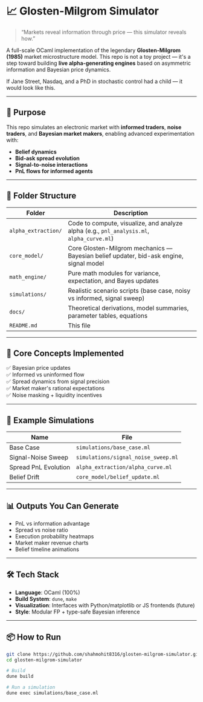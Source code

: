 # 📈 Glosten-Milgrom Simulator

> “Markets reveal information through price — this simulator reveals how.”

A full-scale OCaml implementation of the legendary **Glosten-Milgrom (1985)** market microstructure model. This repo is not a toy project — it's a step toward building **live alpha-generating engines** based on asymmetric information and Bayesian price dynamics.

If Jane Street, Nasdaq, and a PhD in stochastic control had a child — it would look like this.

---

## 🚀 Purpose

This repo simulates an electronic market with **informed traders**, **noise traders**, and **Bayesian market makers**, enabling advanced experimentation with:

- **Belief dynamics**
- **Bid-ask spread evolution**
- **Signal-to-noise interactions**
- **PnL flows for informed agents**

---

## 📁 Folder Structure

| Folder | Description |
|--------|-------------|
| `alpha_extraction/` | Code to compute, visualize, and analyze alpha (e.g., `pnl_analysis.ml`, `alpha_curve.ml`) |
| `core_model/` | Core Glosten-Milgrom mechanics — Bayesian belief updater, bid-ask engine, signal model |
| `math_engine/` | Pure math modules for variance, expectation, and Bayes updates |
| `simulations/` | Realistic scenario scripts (base case, noisy vs informed, signal sweep) |
| `docs/` | Theoretical derivations, model summaries, parameter tables, equations |
| `README.md` | This file

---

## 🧠 Core Concepts Implemented

✅ Bayesian price updates  
✅ Informed vs uninformed flow  
✅ Spread dynamics from signal precision  
✅ Market maker's rational expectations  
✅ Noise masking + liquidity incentives

---

## 🧪 Example Simulations

| Name | File |
|------|------|
| Base Case | `simulations/base_case.ml` |
| Signal-Noise Sweep | `simulations/signal_noise_sweep.ml` |
| Spread PnL Evolution | `alpha_extraction/alpha_curve.ml` |
| Belief Drift | `core_model/belief_update.ml` |

---

## 📊 Outputs You Can Generate

- PnL vs information advantage
- Spread vs noise ratio
- Execution probability heatmaps
- Market maker revenue charts
- Belief timeline animations

---

## 🛠️ Tech Stack

- **Language**: OCaml (100%)
- **Build System**: `dune`, `make`
- **Visualization**: Interfaces with Python/matplotlib or JS frontends (future)
- **Style**: Modular FP + type-safe Bayesian inference

---

## 📦 How to Run

```bash
git clone https://github.com/shahmohit8316/glosten-milgrom-simulator.git
cd glosten-milgrom-simulator

# Build
dune build

# Run a simulation
dune exec simulations/base_case.ml
